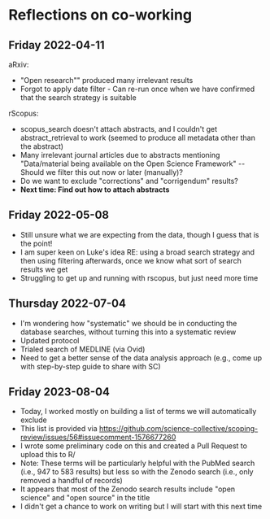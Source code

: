 # Reflections on co-working

## Friday 2022-04-11

aRxiv:

-   "Open research"" produced many irrelevant results
-   Forgot to apply date filter - Can re-run once when we have confirmed
    that the search strategy is suitable

rScopus:

-   scopus_search doesn't attach abstracts, and I couldn't get
    abstract_retrieval to work (seemed to produce all metadata other
    than the abstract)
-   Many irrelevant journal articles due to abstracts mentioning
    "Data/material being available on the Open Science Framework" --
    Should we filter this out now or later (manually)?
-   Do we want to exclude "corrections" and "corrigendum" results?
-   **Next time: Find out how to attach abstracts**

## Friday 2022-05-08

-   Still unsure what we are expecting from the data, though I guess
    that is the point!
-   I am super keen on Luke's idea RE: using a broad search strategy and
    then using filtering afterwards, once we know what sort of search
    results we get
-   Struggling to get up and running with rscopus, but just need more
    time

## Thursday 2022-07-04

-   I'm wondering how "systematic" we should be in conducting the
    database searches, without turning this into a systematic review
-   Updated protocol
-   Trialed search of MEDLINE (via Ovid)
-   Need to get a better sense of the data analysis approach (e.g., come
    up with step-by-step guide to share with SC)

## Friday 2023-08-04

-   Today, I worked mostly on building a list of terms we will automatically exclude
-   This list is provided via https://github.com/science-collective/scoping-review/issues/56#issuecomment-1576677260
-   I wrote some preliminary code on this and created a Pull Request to upload this to R/
-   Note: These terms will be particularly helpful with the PubMed search (i.e., 947 to 583 results) but less so with the Zenodo search (i.e., only removed a handful of records)
-   It appears that most of the Zenodo search results include "open science" and "open source" in the title
-   I didn't get a chance to work on writing but I will start with this next time
